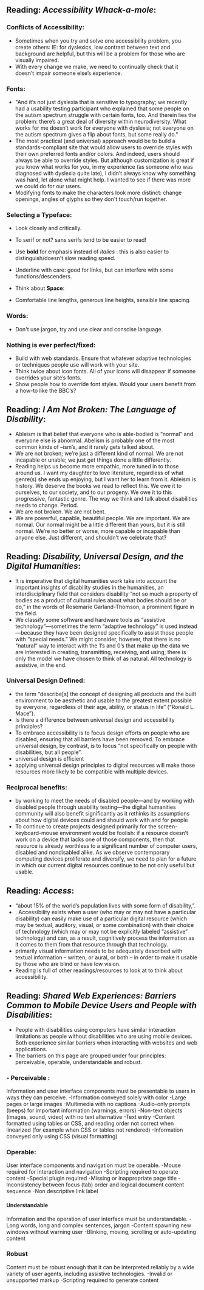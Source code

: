## Reading: *Accessibility Whack-a-mole*:

### Conflicts of Accessibility:

- Sometimes when you try and solve one accessibility problem, you create others: IE: for dyslexics, low contrast between text and background are helpful, but this will be a problem for those who are visually impaired. 
- With every change we make, we need to continually check that it doesn’t impair someone else’s experience.

### Fonts: 
- "And it’s not just dyslexia that is sensitive to typography; we recently had a usability testing participant who explained that some people on the autism spectrum struggle with certain fonts, too. And therein lies the problem: there’s a great deal of diversity within neurodiversity. What works for me doesn’t work for everyone with dyslexia; not everyone on the autism spectrum gives a flip about fonts, but some really do."
-  The most practical (and universal) approach would be to build a standards-compliant site that would allow users to override styles with their own preferred fonts and/or colors. And indeed, users should always be able to override styles. But although customization is great if you know what works for you, in my experience (as someone who was diagnosed with dyslexia quite late), I didn’t always know why something was hard, let alone what might help. I wanted to see if there was more we could do for our users.
- Modifying fonts to make the characters look more distinct: change openings, angles of glyphs so they don't touch/run together. 

### Selecting a Typeface:
- Look closely and critically.
- To serif or not? sans serifs tend to be easier to read!
- Use **bold** for emphasis instead of *italics* : this is also easier to distinguish/doesn't slow reading speed. 
- Underline with care: good for links, but can interfere with some functions/descenders. 

- Think about **Space**:
- Comfortable line lengths, generous line heights, sensible line spacing. 

### Words:
- Don't use jargon, try and use clear and conscise language. 

### Nothing is ever perfect/fixed:
- Build with web standards. Ensure that whatever adaptive technologies or techniques people use will work with your site.
- Think twice about icon fonts. All of your icons will disappear if someone overrides your site’s fonts.
- Show people how to override font styles. Would your users benefit from a how-to like the BBC’s?

## Reading: *I Am Not Broken: The Language of Disability*:
- Ableism is that belief that everyone who is able-bodied is “normal” and everyone else is abnormal. Abelism is probably one of the most common kinds of –ism’s, and it rarely gets talked about.
- We are not broken; we’re just a different kind of normal. We are not incapable or unable; we just get things done a little differently.
- Reading helps us become more empathic, more tuned in to those around us. I want my daughter to love literature, regardless of what genre(s) she ends up enjoying, but I want her to learn from it. Ableism is history. We deserve the books we read to reflect this. We owe it to ourselves, to our society, and to our progeny. We owe it to this progressive, fantastic genre. The way we think and talk about disabilities needs to change. Period.
- We are not broken. We are not bent.
- We are powerful, capable, beautiful people. We are important. We are normal. Our normal might be a little different than yours, but it is still normal. We’re no better or worse, more capable or incapable than anyone else. Just different, and shouldn’t we celebrate that?

## Reading: *Disability, Universal Design, and the Digital Humanities*: 
- It is imperative that digital humanities work take into account the important insights of disability studies in the humanities, an interdisciplinary field that considers disability “not so much a property of bodies as a product of cultural rules about what bodies should be or do,” in the words of Rosemarie Garland-Thomson, a prominent figure in the field. 
- We classify some software and hardware tools as “assistive technology”—sometimes the term “adaptive technology” is used instead—because they have been designed specifically to assist those people with “special needs.” We might consider, however, that there is no “natural” way to interact with the 1’s and 0’s that make up the data we are interested in creating, transmitting, receiving, and using; there is only the model we have chosen to think of as natural. All technology is assistive, in the end.

### Universal Design Defined:
- the term “describe[s] the concept of designing all products and the built environment to be aesthetic and usable to the greatest extent possible by everyone, regardless of their age, ability, or status in life” (“Ronald L. Mace”).
- Is there a difference between universal design and accessibility principles?
-  To embrace accessibility is to focus design efforts on people who are disabled, ensuring that all barriers have been removed. To embrace universal design, by contrast, is to focus “not specifically on people with disabilities, but all people”. 
- universal design is efficient
- applying universal design principles to digital resources will make those resources more likely to be compatible with multiple devices.

### Reciprocal benefits:
- by working to meet the needs of disabled people—and by working with disabled people through usability testing—the digital humanities community will also benefit significantly as it rethinks its assumptions about how digital devices could and should work with and for people
- To continue to create projects designed primarily for the screen-keyboard-mouse environment would be foolish: if a resource doesn’t work on a device that lacks one of those components, then that resource is already worthless to a significant number of computer users, disabled and nondisabled alike. As we observe contemporary computing devices proliferate and diversify, we need to plan for a future in which our current digital resources continue to be not only useful but usable.

## Reading: *Access*: 
- “about 15% of the world’s population lives with some form of disability,”.
- . Accessibility exists when a user (who may or may not have a particular disability) can easily make use of a particular digital resource (which may be textual, auditory, visual, or some combination) with their choice of technology (which may or may not be explicitly labeled “assistive” technology) and can, as a result, cognitively process the information as it comes to them from that resource through that technology.
-  primarily visual information needs to be adequately described with textual information – written, or aural, or both – in order to make it usable by those who are blind or have low vision. 
- Reading is full of other readings/resources to look at to think about accessibility. 

## Reading: *Shared Web Experiences: Barriers Common to Mobile Device Users and People with Disabilities*:
- People with disabilities using computers have similar interaction limitations as people without disabilities who are using mobile devices. Both experience similar barriers when interacting with websites and web applications.
- The barriers on this page are grouped under four principles: perceivable, operable, understandable and robust.

### - Perceivable :
Information and user interface components must be presentable to users in ways they can perceive.
-Information conveyed solely with color
-Large pages or large images
-Multimedia with no captions
-Audio-only prompts (beeps) for important information (warnings, errors)
-Non-text objects (images, sound, video) with no text alternative
-Text entry
-Content formatted using tables or CSS, and reading order not correct when linearized (for example when CSS or tables not rendered)
-Information conveyed only using CSS (visual formatting)

### Operable:
User interface components and navigation must be operable.
-Mouse required for interaction and navigation
-Scripting required to operate content
-Special plugin required
-Missing or inappropriate page title
-Inconsistency between focus (tab) order and logical document content sequence
-Non descriptive link label

#### Understandable
Information and the operation of user interface must be understandable.
-Long words, long and complex sentences, jargon
-Content spawning new windows without warning user
-Blinking, moving, scrolling or auto-updating content

### Robust
Content must be robust enough that it can be interpreted reliably by a wide variety of user agents, including assistive technologies.
-Invalid or unsupported markup
-Scripting required to generate content
